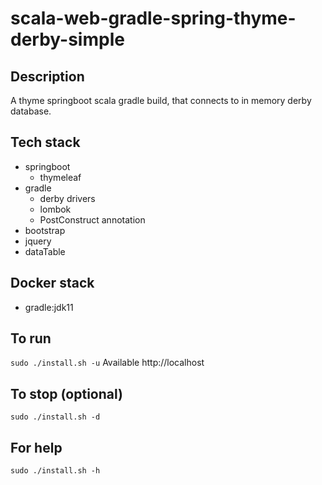 # scala-web-gradle-spring-thyme-derby-simple

## Description
A thyme springboot scala gradle build,
that connects to in memory derby database.

## Tech stack
- springboot
  - thymeleaf
- gradle
  - derby drivers
  - lombok
  - PostConstruct annotation
- bootstrap
- jquery
- dataTable

## Docker stack
- gradle:jdk11

## To run
`sudo ./install.sh -u`
Available http://localhost

## To stop (optional)
`sudo ./install.sh -d`

## For help
`sudo ./install.sh -h`
